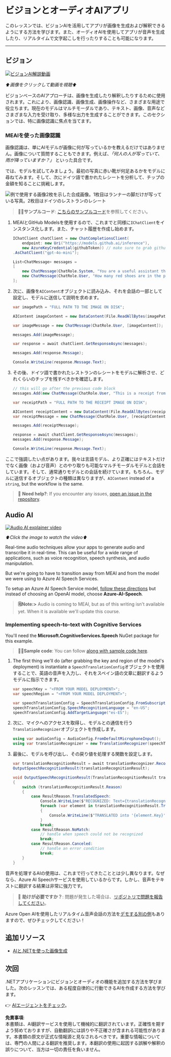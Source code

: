 # ビジョンとオーディオAIアプリ

このレッスンでは、ビジョンAIを活用してアプリが画像を生成および解釈できるようにする方法を学びます。また、オーディオAIを使用してアプリが音声を生成したり、リアルタイムで文字起こしを行ったりすることも可能になります。

---

## ビジョン

[![ビジョンAI解説動画](https://img.youtube.com/vi/QXbASt1KXuw/0.jpg)](https://youtu.be/QXbASt1KXuw?feature=shared)

_⬆️画像をクリックして動画を視聴⬆️_

ビジョンベースのAIアプローチは、画像を生成したり解釈したりするために使用されます。これにより、画像認識、画像生成、画像操作など、さまざまな用途で役立ちます。現在のモデルはマルチモーダルであり、テキスト、画像、音声などさまざまな入力を受け取り、多様な出力を生成することができます。このセクションでは、特に画像認識に焦点を当てます。

### MEAIを使った画像認識

画像認識は、単にAIモデルが画像に何が写っているかを教えるだけではありません。画像について質問することもできます。例えば、_「何人の人が写っていて、雨が降っていますか？」_ といった具合です。

では、モデルを試してみましょう。最初の写真に赤い靴が何足あるかをモデルに尋ねてみます。そして、次にドイツ語で書かれたレシートを分析して、チップの金額を知ることに挑戦します。

![例で使用する画像2枚を示した合成画像。1枚目はランナーの脚だけが写っている写真。2枚目はドイツのレストランのレシート](../../../translated_images/example-visual-image.e2fc4ffa5f01b3d65bb9bd5d23eebf97513bf486b761209b28fea06b63a11f6c.ja.png)

> 🧑‍💻**サンプルコード**: [こちらのサンプルコード](../../../03-CoreGenerativeAITechniques/src/Vision-01MEAI-GitHubModels)を参照してください。

1. MEAIとGitHub Modelsを使用するので、これまでと同様に`IChatClient`をインスタンス化します。また、チャット履歴を作成し始めます。

    ```csharp
    IChatClient chatClient = new ChatCompletionsClient(
        endpoint: new Uri("https://models.github.ai/inference"),
        new AzureKeyCredential(githubToken)) // make sure to grab githubToken from the secrets or environment
    .AsChatClient("gpt-4o-mini");

    List<ChatMessage> messages = 
    [
        new ChatMessage(ChatRole.System, "You are a useful assistant that describes images using a direct style."),
        new ChatMessage(ChatRole.User, "How many red shoes are in the photo?") // we'll start with the running photo
    ];
    ```

1. 次に、画像を`AIContent`オブジェクトに読み込み、それを会話の一部として設定し、モデルに送信して説明を求めます。

    ```csharp
    var imagePath = "FULL PATH TO THE IMAGE ON DISK";

    AIContent imageContent = new DataContent(File.ReadAllBytes(imagePath), "image/jpeg"); // the important part here is that we're loading it in bytes. The image could come from anywhere.

    var imageMessage = new ChatMessage(ChatRole.User, [imageContent]);

    messages.Add(imageMessage);

    var response = await chatClient.GetResponseAsync(messages);

    messages.Add(response.Message);

    Console.WriteLine(response.Message.Text);
    ```

1. その後、ドイツ語で書かれたレストランのレシートをモデルに解析させ、どれくらいのチップを残すべきかを確認します。

    ```csharp
    // this will go after the previous code block
    messages.Add(new ChatMessage(ChatRole.User, "This is a receipt from a lunch. I had the sausage. How much of a tip should I leave?"));

    var receiptPath = "FULL PATH TO THE RECEIPT IMAGE ON DISK";

    AIContent receiptContent = new DataContent(File.ReadAllBytes(receiptPath), "image/jpeg");
    var receiptMessage = new ChatMessage(ChatRole.User, [receiptContent]);

    messages.Add(receiptMessage);

    response = await chatClient.GetResponseAsync(messages);
    messages.Add(response.Message);

    Console.WriteLine(response.Message.Text);
    ```

ここで強調したい点があります。我々は言語モデル、より正確にはテキストだけでなく画像（および音声）とのやり取りも可能なマルチモーダルモデルと会話をしています。そして、通常通りモデルとの会話を続けています。もちろん、モデルに送信するオブジェクトの種類は異なりますが、`AIContent` instead of a `string`, but the workflow is the same.

> 🙋 **Need help?**: If you encounter any issues, [open an issue in the repository](https://github.com/microsoft/Generative-AI-for-beginners-dotnet/issues/new).

## Audio AI

[![Audio AI explainer video](https://img.youtube.com/vi/fuquPXRNqCo/0.jpg)](https://youtu.be/fuquPXRNqCo?feature=shared)

_⬆️Click the image to watch the video⬆️_

Real-time audio techniques allow your apps to generate audio and transcribe it in real-time. This can be useful for a wide range of applications, such as voice recognition, speech synthesis, and audio manipulation.

But we're going to have to transition away from MEAI and from the model we were using to Azure AI Speech Services.

To setup an Azure AI Speech Service model, [follow these directions](../02-SetupDevEnvironment/getting-started-azure-openai.md) but instead of choosing an OpenAI model, choose **Azure-AI-Speech**.

> **🗒️Note:>** Audio is coming to MEAI, but as of this writing isn't available yet. When it is available we'll update this course.

### Implementing speech-to-text with Cognitive Services

You'll need the **Microsoft.CognitiveServices.Speech** NuGet package for this example.

> 🧑‍💻**Sample code**: You can follow [along with sample code here](../../../03-CoreGenerativeAITechniques/src/Audio-01-SpeechMic).

1. The first thing we'll do (after grabbing the key and region of the model's deployment) is instantiate a `SpeechTranslationConfig`オブジェクトを使用することで、英語の音声を入力し、それをスペイン語の文章に翻訳するようモデルに指示できます。

    ```csharp
    var speechKey = "<FROM YOUR MODEL DEPLOYMENT>";
    var speechRegion = "<FROM YOUR MODEL DEPLOYMENT>";

    var speechTranslationConfig = SpeechTranslationConfig.FromSubscription(speechKey, speechRegion);
    speechTranslationConfig.SpeechRecognitionLanguage = "en-US";
    speechTranslationConfig.AddTargetLanguage("es-ES");
    ```

1. 次に、マイクへのアクセスを取得し、モデルとの通信を行う`TranslationRecognizer`オブジェクトを作成します。

    ```csharp
    using var audioConfig = AudioConfig.FromDefaultMicrophoneInput();
    using var translationRecognizer = new TranslationRecognizer(speechTranslationConfig, audioConfig);
    ```

1. 最後に、モデルを呼び出し、その戻り値を処理する関数を設定します。
   
    ```csharp
    var translationRecognitionResult = await translationRecognizer.RecognizeOnceAsync();
    OutputSpeechRecognitionResult(translationRecognitionResult);

    void OutputSpeechRecognitionResult(TranslationRecognitionResult translationRecognitionResult)
    {
        switch (translationRecognitionResult.Reason)
        {
            case ResultReason.TranslatedSpeech:
                Console.WriteLine($"RECOGNIZED: Text={translationRecognitionResult.Text}");
                foreach (var element in translationRecognitionResult.Translations)
                {
                    Console.WriteLine($"TRANSLATED into '{element.Key}': {element.Value}");
                }
                break;
            case ResultReason.NoMatch:
                // handle when speech could not be recognized
                break;
            case ResultReason.Canceled:
                // handle an error condition
                break;
        }
    }
    ```

音声を処理するAIの使用は、これまで行ってきたこととは少し異なります。なぜなら、Azure AI Speechサービスを使用しているからです。しかし、音声をテキストに翻訳する結果は非常に強力です。

> 🙋 **助けが必要ですか？**: 問題が発生した場合は、[リポジトリで問題を報告してください](https://github.com/microsoft/Generative-AI-for-beginners-dotnet/issues/new)。

Azure Open AIを使用したリアルタイム音声会話の方法を[デモする別の例](../../../03-CoreGenerativeAITechniques/src/Audio-02-RealTimeAudio)もありますので、ぜひチェックしてください！

## 追加リソース

- [AIと.NETを使った画像生成](https://learn.microsoft.com/dotnet/ai/quickstarts/quickstart-openai-generate-images?tabs=azd&pivots=openai)

## 次回

.NETアプリケーションにビジョンとオーディオの機能を追加する方法を学びました。次のレッスンでは、ある程度自律的に行動できるAIを作成する方法を学びます。

👉 [AIエージェントをチェック](./04-agents.md)。

**免責事項**:  
本書類は、AI翻訳サービスを使用して機械的に翻訳されています。正確性を期すよう努めておりますが、自動翻訳には誤りや不正確さが含まれる可能性があります。本書類の原文が正式な情報源と見なされるべきです。重要な情報については、専門の人間による翻訳を推奨します。本翻訳の使用に起因する誤解や解釈の誤りについて、当方は一切の責任を負いません。